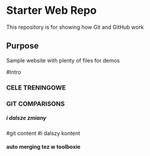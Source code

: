 # Starter Web Repo

This repository is for showing how Git and GitHub work

## Purpose

Sample website with plenty of files for demos


#Intro

### CELE TRENINGOWE


### GIT COMPARISONS
##### i dalsze zmiany
#git content
#i dalszy kontent


#### auto merging tez w toolboxie
